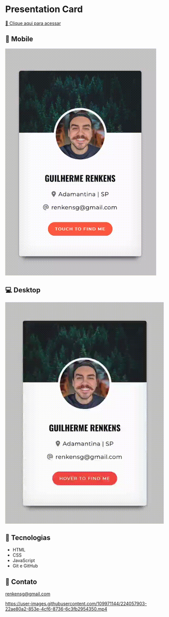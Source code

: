 # Presentation Card

[🔗 Clique aqui para acessar](https://my-card-delta.vercel.app/)

## 📱 Mobile
<img src="touch-my-card.gif" autoplay loop>

## 💻 Desktop
![Desktop](hover-my-card.gif)

## 🤖 Tecnologias

- HTML
- CSS
- JavaScript
- Git e GitHub

## 📩 Contato

renkensg@gmail.com


https://user-images.githubusercontent.com/109971144/224057903-22ae80a2-853e-4cf6-8736-6c3fb2954350.mp4

